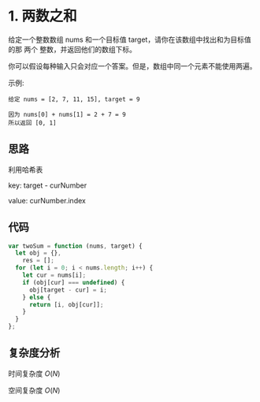 # 1. 两数之和

给定一个整数数组 nums 和一个目标值 target，请你在该数组中找出和为目标值的那 两个 整数，并返回他们的数组下标。

你可以假设每种输入只会对应一个答案。但是，数组中同一个元素不能使用两遍。

示例:

```
给定 nums = [2, 7, 11, 15], target = 9

因为 nums[0] + nums[1] = 2 + 7 = 9
所以返回 [0, 1]
```

## 思路

利用哈希表

key: target - curNumber

value: curNumber.index

## 代码

```javascript
var twoSum = function (nums, target) {
  let obj = {},
    res = [];
  for (let i = 0; i < nums.length; i++) {
    let cur = nums[i];
    if (obj[cur] === undefined) {
      obj[target - cur] = i;
    } else {
      return [i, obj[cur]];
    }
  }
};
```

## 复杂度分析

时间复杂度 $O(N)$

空间复杂度 $O(N)$
